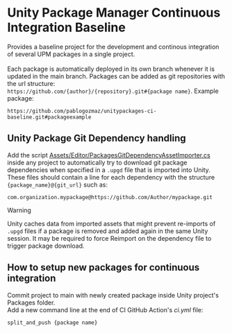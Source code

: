 # Unity Package Manager Continuous Integration Baseline
Provides a baseline project for the development and continous integration of several UPM packages in a single project.\
\
Each package is automatically deployed in its own branch whenever it is updated in the main branch. Packages can be added as git repositories with the url structure:\
`https://github.com/{author}/{repository}.git#{package name}`.
Example package:
```
https://github.com/pablogozmaz/unitypackages-ci-baseline.git#packageexample
```
## Unity Package Git Dependency handling
Add the script [Assets/Editor/PackagesGitDependencyAssetImporter.cs](Assets/Editor/PackagesGitDependencyAssetImporter.cs) inside any project to automatically try to download git package dependencies when specified in a `.upgd` file that is imported into Unity. These files should contain a line for each dependency with the structure `{package_name}@{git_url}` such as:
```
com.organization.mypackage@https://github.com/Author/mypackage.git
```
> [!WARNING]  
> Unity caches data from imported assets that might prevent re-imports of `.upgd` files if a package is removed and added again in the same Unity session. It may be required to force Reimport on the dependency file to trigger package download.
## How to setup new packages for continuous integration
Commit project to main with newly created package inside Unity project's Packages folder.\
Add a new command line at the end of CI GitHub Action's *ci.yml* file: 
```
split_and_push {package name}
```
